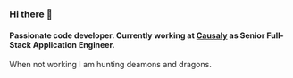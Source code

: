 ### Hi there 👋

#### Passionate code developer. Currently working at [Causaly](https://www.causaly.com/) as Senior Full-Stack Application Engineer.

When not working I am hunting deamons and dragons.
